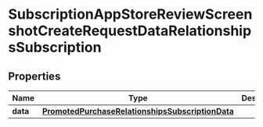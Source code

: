 

# SubscriptionAppStoreReviewScreenshotCreateRequestDataRelationshipsSubscription


## Properties

| Name | Type | Description | Notes |
|------------ | ------------- | ------------- | -------------|
|**data** | [**PromotedPurchaseRelationshipsSubscriptionData**](PromotedPurchaseRelationshipsSubscriptionData.md) |  |  |



